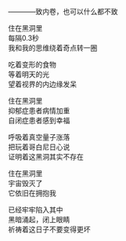 ————致内卷，也可以什么都不致  
  
住在黑洞里  
每隔0.3秒  
我和我的思维绕着奇点转一圈  
  
吃着变形的食物  
等着明天的光  
望着视界的内边缘发呆  
  
住在黑洞里  
抑郁症患者病情加重  
自闭症患者感到幸福  
  
呼吸着真空量子涨落  
把玩着哥白尼日心说  
证明着这黑洞其实不存在  
  
住在黑洞里  
宇宙毁灭了  
它依旧在拥抱我  
  
已经牢牢陷入其中  
黑暗涌起，闭上眼睛  
祈祷着这日子不要变得更坏 
